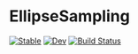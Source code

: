 # EllipseSampling

[![Stable](https://img.shields.io/badge/docs-stable-blue.svg)](https://JoelTrent.github.io/EllipseSampling.jl/stable/)
[![Dev](https://img.shields.io/badge/docs-dev-blue.svg)](https://JoelTrent.github.io/EllipseSampling.jl/dev/)
[![Build Status](https://github.com/JoelTrent/EllipseSampling.jl/actions/workflows/CI.yml/badge.svg?branch=main)](https://github.com/JoelTrent/EllipseSampling.jl/actions/workflows/CI.yml?query=branch%3Amain)
